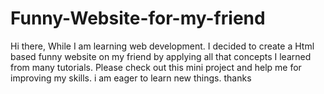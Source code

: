 # Funny-Website-for-my-friend
Hi there, While I am learning web development. I decided to create a Html based funny website on my friend by applying all that concepts I learned from many tutorials. Please check out this mini project and help me for improving my skills. i am eager to learn new things. thanks
